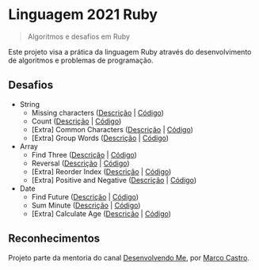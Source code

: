 # Linguagem 2021 Ruby

> Algoritmos e desafios em Ruby

Este projeto visa a prática da linguagem Ruby através do desenvolvimento de algoritmos e problemas de programação.

## Desafios

* String
  * Missing characters ([Descrição](https://www.geeksforgeeks.org/pangram-checking/) | [Código](/challenges/string/missing_characters.rb))
  * Count ([Descrição](https://www.geeksforgeeks.org/count-uppercase-lowercase-special-character-numeric-values/) | [Código](/challenges/string/count.rb))
  * [Extra] Common Characters ([Descrição](https://www.geeksforgeeks.org/common-characters-n-strings/) | [Código](/challenges/string/common_characters.rb))
  * [Extra] Group Words ([Descrição](https://www.geeksforgeeks.org/print-words-together-set-characters/) | [Código](/challenges/string/group_words.rb))
* Array
  * Find Three ([Descrição](https://www.geeksforgeeks.org/find-the-largest-three-elements-in-an-array/) | [Código](/challenges/array/find_three.rb))
  * Reversal ([Descrição](https://www.geeksforgeeks.org/reversal-algorithm-right-rotation-array/) | [Código](/challenges/array/reversal.rb))
  * [Extra] Reorder Index ([Descrição](https://www.geeksforgeeks.org/reorder-a-array-according-to-given-indexes/) | [Código](/challenges/array/reorder_index.rb))
  * [Extra] Positive and Negative ([Descrição](https://www.geeksforgeeks.org/positive-elements-at-even-and-negative-at-odd-positions-relative-order-not-maintained/) | [Código](/challenges/array/positive_negative.rb))
* Date
  * Find Future ([Descrição](https://www.geeksforgeeks.org/queries-to-find-the-future-closest-date/) | [Código](/challenges/date/find_future.rb))
  * Sum Minute ([Descrição](https://www.geeksforgeeks.org/program-to-find-the-time-after-k-minutes-from-given-time/) | [Código](/challenges/date/sum_minute.rb))
  * [Extra] Calculate Age ([Descrição](https://www.geeksforgeeks.org/program-calculate-age/) | [Código](/challenges/date/calculate_age.rb))

## Reconhecimentos

Projeto parte da mentoria do canal [Desenvolvendo Me](https://www.youtube.com/channel/UCp98bXHSc01w8fBfkkgHB1Q), por [Marco Castro](https://github.com/marcodotcastro).
